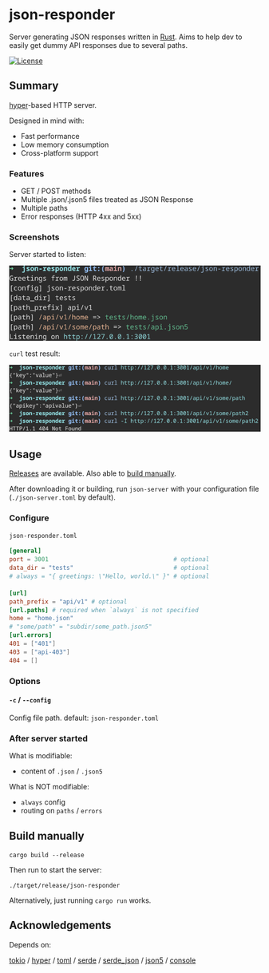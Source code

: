 # json-responder

Server generating JSON responses written in [Rust](https://www.rust-lang.org/).
Aims to help dev to easily get dummy API responses due to several paths.

[![License](https://img.shields.io/github/license/nabbisen/json-responder)](https://github.com/nabbisen/json-responder/blob/main/LICENSE)

## Summary

[hyper](https://hyper.rs/)-based HTTP server.

Designed in mind with:

- Fast performance
- Low memory consumption
- Cross-platform support

### Features

- GET / POST methods
- Multiple .json/.json5 files treated as JSON Response
- Multiple paths
- Error responses (HTTP 4xx and 5xx)

### Screenshots

Server started to listen:

![server starts](.docs-assets/demo-01.png)

`curl` test result:

![server responds](.docs-assets/demo-02.png)

## Usage

[Releases](../../releases) are available. Also able to [build manually](#build-manually).

After downloading it or building, run `json-server` with your configuration file (`./json-server.toml` by default).

### Configure

`json-responder.toml`

```toml
[general]
port = 3001                                   # optional
data_dir = "tests"                            # optional
# always = "{ greetings: \"Hello, world.\" }" # optional

[url]
path_prefix = "api/v1" # optional
[url.paths] # required when `always` is not specified
home = "home.json"
# "some/path" = "subdir/some_path.json5"
[url.errors]
401 = ["401"]
403 = ["api-403"]
404 = []
```

### Options

#### `-c` / `--config`

Config file path.
default: `json-responder.toml`

### After server started

What is modifiable:

- content of `.json` / `.json5`

What is NOT modifiable:

- `always` config
- routing on `paths` / `errors`

## Build manually

```
cargo build --release
```

Then run to start the server:

```
./target/release/json-responder
```

Alternatively, just running `cargo run` works.

## Acknowledgements

Depends on:

[tokio](https://github.com/tokio-rs/tokio) / [hyper](https://hyper.rs/) / [toml](https://github.com/toml-rs/toml) / [serde](https://serde.rs/) / [serde_json](https://github.com/serde-rs/json) / [json5](https://github.com/callum-oakley/json5-rs) / [console](https://github.com/console-rs/console)
